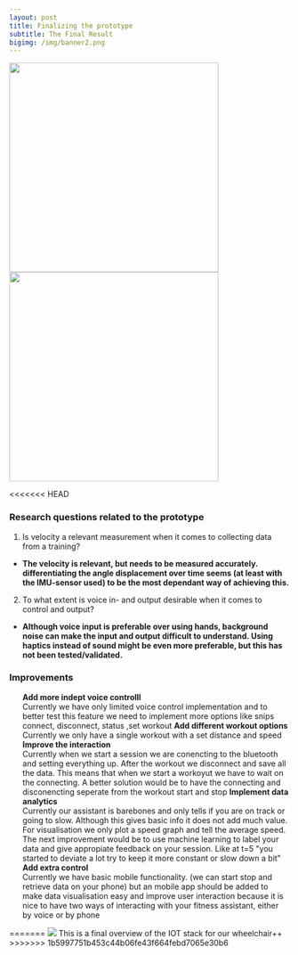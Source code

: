 ```yaml
---
layout: post
title: Finalizing the prototype
subtitle: The Final Result
bigimg: /img/banner2.png
---
```

<html>
<div class="row get-started-wrap">
<img src="\Fitnesswheelchair\img\rolstoel.jpg" width="376"> <img src="\Fitnesswheelchair\img\arduinonono.jpg" width="376">
</div>
</html>

<<<<<<< HEAD
### Research questions related to the prototype
1. Is velocity a relevant measurement when it comes to collecting data from a training?  
  - <b>The velocity is relevant, but needs to be measured accurately. differentiating the angle displacement over time seems (at least with the IMU-sensor used) to be the most dependant way of achieving this. </b><br>
2. To what extent is voice in- and output desirable when it comes to control and output?  
  - <b>Although voice input is preferable over using hands, background noise can make the input and output difficult to understand. Using haptics instead of sound might be even more preferable, but this has not been tested/validated.</b>
### Improvements
<ul>
  <il><b> Add more indept voice controlll </b><br>Currently we have only limited voice control implementation and to better test this feature we need to implement more options like snips connect, disconnect, status ,set workout</il>
  <il><b>Add different workout options</b><br> Currently we only have a single workout with a set distance and speed</il>
  <il><b>Improve the interaction</b><br> Currently when we start a session we are conencting to the bluetooth and setting everything up. After the workout we disconnect and save all the data. This means that when we start a workoyut we have to wait on the connecting. A better solution would be to have the connecting and disconencting seperate from the workout start and stop</il>
  <il><b>Implement data analytics</b><br> Currently our assistant is barebones and only tells if you are on track or going to slow. Although this gives basic info it does not add much value. For visualisation we only plot a speed graph and tell the average speed. The next improvement would be to use machine learning to label your data and give appropiate feedback on your session. Like at t=5 "you started to deviate a lot try to keep it more constant or slow down a bit"  </il>
  <il><b>Add extra control</b><br>Currently we have basic mobile functionality. (we can start stop and retrieve data on your phone) but an mobile app should be added to make data visualisation easy and improve user interaction because it is nice to have two ways of interacting with your fitness assistant, either by voice or by phone </il>
</ul>
=======
<img src=“Fitnesswheelchair\img\IOTstack.png”>
This is a final overview of the IOT stack for our wheelchair++
>>>>>>> 1b5997751b453c44b06fe43f664febd7065e30b6
